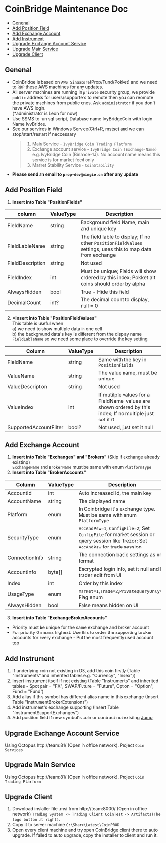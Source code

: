 # CoinBridge Maintenance Doc
  - [Genenal](#genenal)
  - [Add Position Field](#add-position-field)
  - [Add Exchange Account](#add-exchange-account)
  - [Add Instrument](#add-instrument)
  - [Upgrade Exchange Account Service](#upgrade-exchange-account-service)
  - [Upgrade Main Service](#upgrade-main-service)
  - [Upgrade Client](#upgrade-client)

## Genenal
- CoinBridge is based on `AWS Singapore`(Prop/Fund/Pokket) and we need to `RDP` these AWS machines for any updates.  
- All server machines are running in `private` security group, we provide `public` address for users/supporters to remote then you can reomote the private machines from public ones. Ask `administrator` if you don't have AWS login.  
(\*administrator is Leon for now)
- Use SSMS to run sql script, Database name IvyBridgeCoin with login Name IvyBridge.
- See our services in Windows Service(Ctrl+R, mstsc) and we can stop/start/restart if neccessary
    >1. Main Service - `IvyBridge Coin Trading Platform`
	>1. Exchange account service - `IvyBridge Coin (Exchange-Name)`  
	>e.g. IvyBridge Coin (Binance-1J). No account name means this service is for market feed only
	>1. Market Stability Service - `CoinStability`
- **Please send an email to `prop-dev@mingie.cn` after any update**

## Add Position Field
1. **Insert into Table "PositionFields"**  

|column | ValueType | Description|
|----|----|----|
|FieldName|string|Background field Name, main and unique key|
|FieldLableName|string|The field lable to display; If no other `PositionFieldValues` settings, uses this to map data from exchange|
|FieldDescription|string|Not used|
|FieldIndex|int|Must be unique; Fields will show ordered by this index; Pokket alt coins should order by alpha|
|AlwaysHidden|bool|True - Hide this field|
|DecimalCount|int?|The decimal count to display, null = 0|

2. **\*Insert into Table "PositionFieldValues"**  
This table is useful when  
a) we need to show multiple data in one cell  
b) the background data's key is different from the display name `FieldLableName` so we need some place to override the key setting

|Column | ValueType | Description |
|----|----|----|
|FieldName|string|Same with the key in `PositionFields`|
|ValueName|string|The value name, must be unique|
|ValueDescription|string|Not used|
|ValueIndex|int|If mutilple values for a FieldName, values are shown ordered by this index; If no multiple just set it 0|
|SupportedAccountFilter|bool?|Not used, just set it null|

## Add Exchange Account
1. **Insert into Table "Exchanges" and "Brokers"** (Skip if exchange already existing)  
`ExchangeName` and `BrokerName` must be same with enum `PlatformType`
2. **Insert into Table "BrokerAccounts"**

|Column | ValueType | Description |
|----|----|----|
|AccountId|int|Auto increased Id, the main key|
|AccountName|string|The displayed name|
|Platform|enum|In Coinbridge it's exchange type. Must be same with enum `PlatformType`|
|SecurityType|enum|`AccAndPsw=1`, `ConfigFile=2`; Set `ConfigFile` for market session or query session like Trezor; Set `AccAndPsw` for trade session|
|ConnectionInfo|string|The connection basic settings as xml format|
|AccountInfo|byte\[\]|Encrypted login info, set it null and let trader edit from UI|
|Index|int|Order by this index|
|UsageType|enum|`Market=1`,`Trade=2`,`PrivateQueryOnly=4`. Flag enum|
|AlwaysHidden|bool|False means hidden on UI|

3. **Insert into Table "ExchangeBrokerAccounts"**
- Priority must be unique for the same exchange and broker account
- For priority 0 means highest. Use this to order the supporting broker accounts for every exchange \- Put the most frequently used account top

## Add Instrument
1. If underlying coin not existing in DB, add this coin firstly (Table "Instruments" and inherited tables e.g. "Currency", "Index"))
1. Insert instrument itself if not existing (Table "Instruments" and inherited tables - Spot pair = "FX", SWAP/Future = "Future", Option = "Option", Fund = "Fund")  
1. Add alias if this symbol has different alias name in this exchange (Insert Table "InstrumentBrokerExtensions")
1. Add instrument's exchange supporting (Insert Table "InstrumentSupportExchanges")
1. Add position field if new symbol's coin or contract not existing [Jump](#add-position-field)

## Upgrade Exchange Account Service
Using Octopus http://team:81/ (Open in office network). Project `Coin Services`

## Upgrade Main Service
Using Octopus http://team:81/ (Open in office network). Project `Coin Trading Plarform`

## Upgrade Client
1. Download installer file .msi from http://team:8000/ (Open in office network) `Trading System -> Trading Client CoinTest -> Artifacts(The logo button at right)`.
1. Copy it to server machine `C:\Share\Latest\CoinPROD`
1. Open every client machine and try open CoinBridge client there to auto upgrade. If failed to auto upgrade, copy the installer to client and run it.
